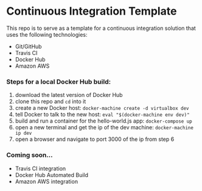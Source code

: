 # Continuous Integration Template
This repo is to serve as a template for a continuous integration solution that uses the following technologies:
- Git/GitHub
- Travis CI
- Docker Hub
- Amazon AWS

### Steps for a local Docker Hub build:
1. download the latest version of Docker Hub
2. clone this repo and `cd` into it
3. create a new Docker host: `docker-machine create -d virtualbox dev`
4. tell Docker to talk to the new host: `eval "$(docker-machine env dev)"`
5. build and run a container for the hello-world.js app: `docker-compose up`
6. open a new terminal and get the ip of the dev machine: `docker-machine ip dev`
7. open a browser and navigate to port 3000 of the ip from step 6

### Coming soon...
- Travis CI integration
- Docker Hub Automated Build
- Amazon AWS integration
